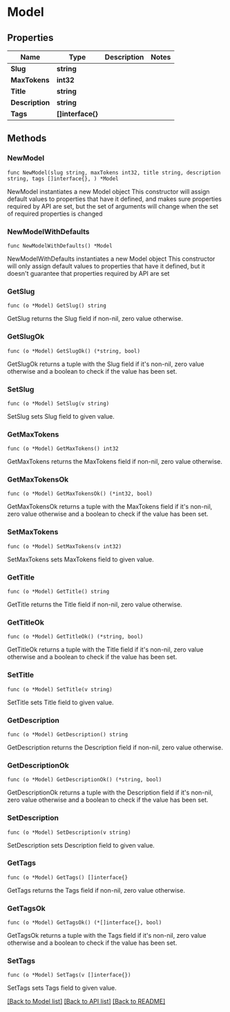 # Model

## Properties

Name | Type | Description | Notes
------------ | ------------- | ------------- | -------------
**Slug** | **string** |  | 
**MaxTokens** | **int32** |  | 
**Title** | **string** |  | 
**Description** | **string** |  | 
**Tags** | **[]interface{}** |  | 

## Methods

### NewModel

`func NewModel(slug string, maxTokens int32, title string, description string, tags []interface{}, ) *Model`

NewModel instantiates a new Model object
This constructor will assign default values to properties that have it defined,
and makes sure properties required by API are set, but the set of arguments
will change when the set of required properties is changed

### NewModelWithDefaults

`func NewModelWithDefaults() *Model`

NewModelWithDefaults instantiates a new Model object
This constructor will only assign default values to properties that have it defined,
but it doesn't guarantee that properties required by API are set

### GetSlug

`func (o *Model) GetSlug() string`

GetSlug returns the Slug field if non-nil, zero value otherwise.

### GetSlugOk

`func (o *Model) GetSlugOk() (*string, bool)`

GetSlugOk returns a tuple with the Slug field if it's non-nil, zero value otherwise
and a boolean to check if the value has been set.

### SetSlug

`func (o *Model) SetSlug(v string)`

SetSlug sets Slug field to given value.


### GetMaxTokens

`func (o *Model) GetMaxTokens() int32`

GetMaxTokens returns the MaxTokens field if non-nil, zero value otherwise.

### GetMaxTokensOk

`func (o *Model) GetMaxTokensOk() (*int32, bool)`

GetMaxTokensOk returns a tuple with the MaxTokens field if it's non-nil, zero value otherwise
and a boolean to check if the value has been set.

### SetMaxTokens

`func (o *Model) SetMaxTokens(v int32)`

SetMaxTokens sets MaxTokens field to given value.


### GetTitle

`func (o *Model) GetTitle() string`

GetTitle returns the Title field if non-nil, zero value otherwise.

### GetTitleOk

`func (o *Model) GetTitleOk() (*string, bool)`

GetTitleOk returns a tuple with the Title field if it's non-nil, zero value otherwise
and a boolean to check if the value has been set.

### SetTitle

`func (o *Model) SetTitle(v string)`

SetTitle sets Title field to given value.


### GetDescription

`func (o *Model) GetDescription() string`

GetDescription returns the Description field if non-nil, zero value otherwise.

### GetDescriptionOk

`func (o *Model) GetDescriptionOk() (*string, bool)`

GetDescriptionOk returns a tuple with the Description field if it's non-nil, zero value otherwise
and a boolean to check if the value has been set.

### SetDescription

`func (o *Model) SetDescription(v string)`

SetDescription sets Description field to given value.


### GetTags

`func (o *Model) GetTags() []interface{}`

GetTags returns the Tags field if non-nil, zero value otherwise.

### GetTagsOk

`func (o *Model) GetTagsOk() (*[]interface{}, bool)`

GetTagsOk returns a tuple with the Tags field if it's non-nil, zero value otherwise
and a boolean to check if the value has been set.

### SetTags

`func (o *Model) SetTags(v []interface{})`

SetTags sets Tags field to given value.



[[Back to Model list]](../README.md#documentation-for-models) [[Back to API list]](../README.md#documentation-for-api-endpoints) [[Back to README]](../README.md)


